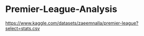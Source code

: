 # Premier-League-Analysis


https://www.kaggle.com/datasets/zaeemnalla/premier-league?select=stats.csv
